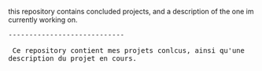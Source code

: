 this repository contains concluded projects, and a description of the one im currently working on.<br />
                            <pre>---------------------------- <br />
Ce repository contient mes projets conlcus, ainsi qu'une description du projet en cours.
